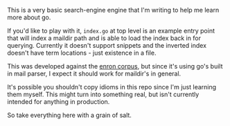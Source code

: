 This is a very basic search-engine engine that I'm writing to help me
learn more about go.

If you'd like to play with it, `index.go` at top level is an example
entry point that will index a maildir path and is able to load the index
back in for querying. Currently it doesn't support snippets and the
inverted index doesn't have term locations - just existence in a file.

This was developed against the [enron corpus](https://www.cs.cmu.edu/~enron/),
but since it's using go's built in mail parser, I expect it should work
for maildir's in general.

It's possible you shouldn't copy idioms in this repo since I'm just learning
them myself. This might turn into something real, but isn't currently
intended for anything in production.

So take everything here with a grain of salt.

